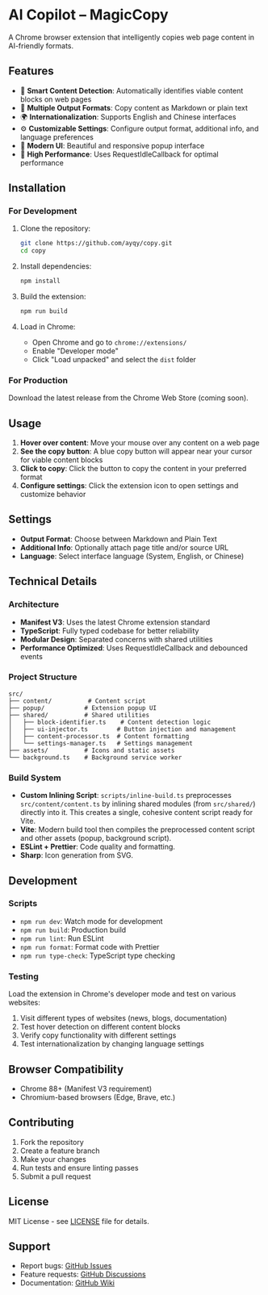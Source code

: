 # AI Copilot – MagicCopy

A Chrome browser extension that intelligently copies web page content in AI-friendly formats.

## Features

- 🎯 **Smart Content Detection**: Automatically identifies viable content blocks on web pages
- 📝 **Multiple Output Formats**: Copy content as Markdown or plain text
- 🌍 **Internationalization**: Supports English and Chinese interfaces
- ⚙️ **Customizable Settings**: Configure output format, additional info, and language preferences
- 🎨 **Modern UI**: Beautiful and responsive popup interface
- 🚀 **High Performance**: Uses RequestIdleCallback for optimal performance

## Installation

### For Development

1. Clone the repository:
   ```bash
   git clone https://github.com/ayqy/copy.git
   cd copy
   ```

2. Install dependencies:
   ```bash
   npm install
   ```

3. Build the extension:
   ```bash
   npm run build
   ```

4. Load in Chrome:
   - Open Chrome and go to `chrome://extensions/`
   - Enable "Developer mode"
   - Click "Load unpacked" and select the `dist` folder

### For Production

Download the latest release from the Chrome Web Store (coming soon).

## Usage

1. **Hover over content**: Move your mouse over any content on a web page
2. **See the copy button**: A blue copy button will appear near your cursor for viable content blocks
3. **Click to copy**: Click the button to copy the content in your preferred format
4. **Configure settings**: Click the extension icon to open settings and customize behavior

## Settings

- **Output Format**: Choose between Markdown and Plain Text
- **Additional Info**: Optionally attach page title and/or source URL
- **Language**: Select interface language (System, English, or Chinese)

## Technical Details

### Architecture

- **Manifest V3**: Uses the latest Chrome extension standard
- **TypeScript**: Fully typed codebase for better reliability
- **Modular Design**: Separated concerns with shared utilities
- **Performance Optimized**: Uses RequestIdleCallback and debounced events

### Project Structure

```
src/
├── content/          # Content script
├── popup/           # Extension popup UI
├── shared/          # Shared utilities
│   ├── block-identifier.ts    # Content detection logic
│   ├── ui-injector.ts        # Button injection and management
│   ├── content-processor.ts  # Content formatting
│   └── settings-manager.ts   # Settings management
├── assets/          # Icons and static assets
└── background.ts    # Background service worker
```

### Build System

- **Custom Inlining Script**: `scripts/inline-build.ts` preprocesses `src/content/content.ts` by inlining shared modules (from `src/shared/`) directly into it. This creates a single, cohesive content script ready for Vite.
- **Vite**: Modern build tool then compiles the preprocessed content script and other assets (popup, background script).
- **ESLint + Prettier**: Code quality and formatting.
- **Sharp**: Icon generation from SVG.

## Development

### Scripts

- `npm run dev`: Watch mode for development
- `npm run build`: Production build
- `npm run lint`: Run ESLint
- `npm run format`: Format code with Prettier
- `npm run type-check`: TypeScript type checking

### Testing

Load the extension in Chrome's developer mode and test on various websites:

1. Visit different types of websites (news, blogs, documentation)
2. Test hover detection on different content blocks
3. Verify copy functionality with different settings
4. Test internationalization by changing language settings

## Browser Compatibility

- Chrome 88+ (Manifest V3 requirement)
- Chromium-based browsers (Edge, Brave, etc.)

## Contributing

1. Fork the repository
2. Create a feature branch
3. Make your changes
4. Run tests and ensure linting passes
5. Submit a pull request

## License

MIT License - see [LICENSE](LICENSE) file for details.

## Support

- Report bugs: [GitHub Issues](https://github.com/ayqy/copy/issues)
- Feature requests: [GitHub Discussions](https://github.com/ayqy/copy/discussions)
- Documentation: [GitHub Wiki](https://github.com/ayqy/copy/wiki)
